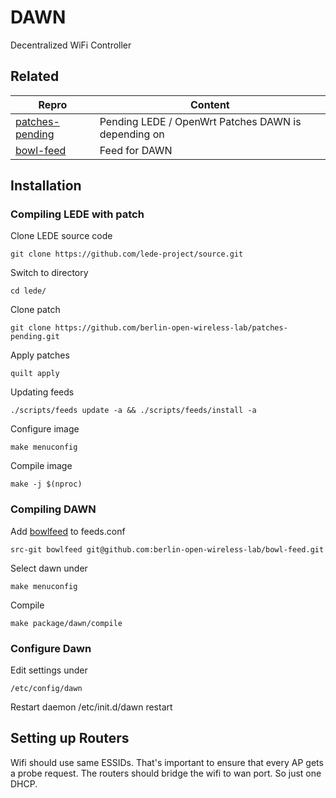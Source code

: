 # DAWN
Decentralized WiFi Controller

## Related

|Repro             |Content                   |
|------------------|--------------------------|
|[patches-pending](https://github.com/berlin-open-wireless-lab/patches-pending)|Pending LEDE / OpenWrt Patches DAWN is depending on|
|[bowl-feed](https://github.com/berlin-open-wireless-lab/bowl-feed)|Feed for DAWN|

## Installation

### Compiling LEDE with patch

Clone LEDE source code

    git clone https://github.com/lede-project/source.git

Switch to directory

    cd lede/
   
Clone patch

    git clone https://github.com/berlin-open-wireless-lab/patches-pending.git
    
Apply patches

    quilt apply
    
Updating feeds

    ./scripts/feeds update -a && ./scripts/feeds/install -a

Configure image

    make menuconfig

Compile image

    make -j $(nproc)

### Compiling DAWN

Add [bowlfeed](https://github.com/berlin-open-wireless-lab/bowl-feed.git) to feeds.conf  
    
    src-git bowlfeed git@github.com:berlin-open-wireless-lab/bowl-feed.git
    
Select dawn under

    make menuconfig
    
Compile

    make package/dawn/compile
    
### Configure Dawn

Edit settings under

    /etc/config/dawn
    
Restart daemon
    /etc/init.d/dawn restart

## Setting up Routers

Wifi should use same ESSIDs. That's important to ensure that every AP gets a probe request.
The routers should bridge the wifi to wan port. So just one DHCP.
